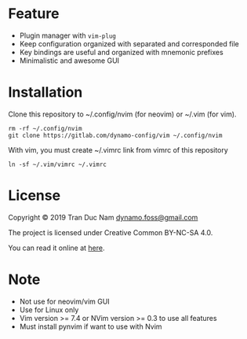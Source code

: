Feature
========

- Plugin manager with `vim-plug`
- Keep configuration organized with separated and corresponded file
- Key bindings are useful and organized with mnemonic prefixes
- Minimalistic and awesome GUI

Installation
=============

Clone this repository to ~/.config/nvim (for neovim) or ~/.vim (for vim).
```
rm -rf ~/.config/nvim
git clone https://gitlab.com/dynamo-config/vim ~/.config/nvim
```
With vim, you must create ~/.vimrc link from vimrc of this repository

```
ln -sf ~/.vim/vimrc ~/.vimrc
```

License
========

Copyright © 2019 Tran Duc Nam <dynamo.foss@gmail.com>

The project is licensed under Creative Common BY-NC-SA 4.0.

You can read it online at [here](http://creativecommons.org/licenses/by-nc-sa/4.0/).

Note
=====

- Not use for neovim/vim GUI
- Use for Linux only
- Vim version >= 7.4 or NVim version >= 0.3 to use all features
- Must install pynvim if want to use with Nvim
